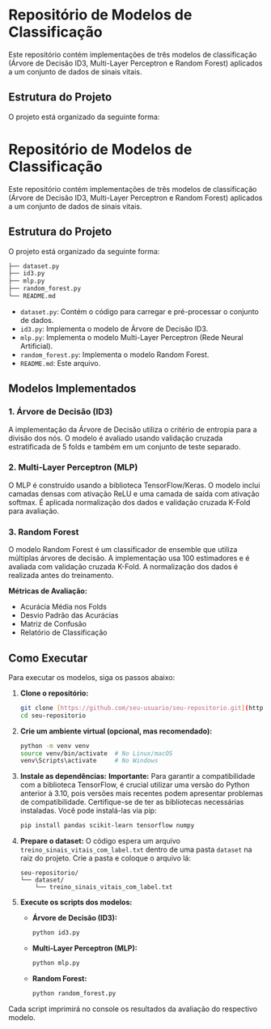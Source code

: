 # Repositório de Modelos de Classificação

Este repositório contém implementações de três modelos de classificação (Árvore de Decisão ID3, Multi-Layer Perceptron e Random Forest) aplicados a um conjunto de dados de sinais vitais.

## Estrutura do Projeto

O projeto está organizado da seguinte forma:
# Repositório de Modelos de Classificação

Este repositório contém implementações de três modelos de classificação (Árvore de Decisão ID3, Multi-Layer Perceptron e Random Forest) aplicados a um conjunto de dados de sinais vitais.

## Estrutura do Projeto

O projeto está organizado da seguinte forma:
```bash
├── dataset.py
├── id3.py
├── mlp.py
├── random_forest.py
└── README.md
```
- `dataset.py`: Contém o código para carregar e pré-processar o conjunto de dados.
- `id3.py`: Implementa o modelo de Árvore de Decisão ID3.
- `mlp.py`: Implementa o modelo Multi-Layer Perceptron (Rede Neural Artificial).
- `random_forest.py`: Implementa o modelo Random Forest.
- `README.md`: Este arquivo.

## Modelos Implementados

### 1. Árvore de Decisão (ID3)

A implementação da Árvore de Decisão utiliza o critério de entropia para a divisão dos nós. O modelo é avaliado usando validação cruzada estratificada de 5 folds e também em um conjunto de teste separado.

### 2. Multi-Layer Perceptron (MLP)

O MLP é construído usando a biblioteca TensorFlow/Keras. O modelo inclui camadas densas com ativação ReLU e uma camada de saída com ativação softmax. É aplicada normalização dos dados e validação cruzada K-Fold para avaliação.

### 3. Random Forest

O modelo Random Forest é um classificador de ensemble que utiliza múltiplas árvores de decisão. A implementação usa 100 estimadores e é avaliada com validação cruzada K-Fold. A normalização dos dados é realizada antes do treinamento.

**Métricas de Avaliação:**
- Acurácia Média nos Folds
- Desvio Padrão das Acurácias
- Matriz de Confusão
- Relatório de Classificação

## Como Executar

Para executar os modelos, siga os passos abaixo:

1.  **Clone o repositório:**
    ```bash
    git clone [https://github.com/seu-usuario/seu-repositorio.git](https://github.com/seu-usuario/seu-repositorio.git)
    cd seu-repositorio
    ```

2.  **Crie um ambiente virtual (opcional, mas recomendado):**
    ```bash
    python -m venv venv
    source venv/bin/activate  # No Linux/macOS
    venv\Scripts\activate     # No Windows
    ```

3.  **Instale as dependências:**
    **Importante:** Para garantir a compatibilidade com a biblioteca TensorFlow, é crucial utilizar uma versão do Python anterior à 3.10, pois versões mais recentes podem apresentar problemas de compatibilidade.
    Certifique-se de ter as bibliotecas necessárias instaladas. Você pode instalá-las via pip:
    ```bash
    pip install pandas scikit-learn tensorflow numpy
    ```

4.  **Prepare o dataset:**
    O código espera um arquivo `treino_sinais_vitais_com_label.txt` dentro de uma pasta `dataset` na raiz do projeto. Crie a pasta e coloque o arquivo lá:
    ```
    seu-repositorio/
    └── dataset/
        └── treino_sinais_vitais_com_label.txt
    ```
5.  **Execute os scripts dos modelos:**

    - **Árvore de Decisão (ID3):**
      ```bash
      python id3.py
      ```

    - **Multi-Layer Perceptron (MLP):**
      ```bash
      python mlp.py
      ```

    - **Random Forest:**
      ```bash
      python random_forest.py
      ```

Cada script imprimirá no console os resultados da avaliação do respectivo modelo.
